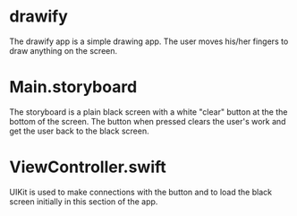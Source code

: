 # drawify
The drawify app is a simple drawing app. The user moves his/her fingers to draw anything on the screen.

# Main.storyboard
The storyboard is a plain black screen with a white "clear" button at the the bottom of the screen.
The button when pressed clears the user's work and get the user back to the black screen.

# ViewController.swift
UIKit is used to make connections with the button and to load the black screen initially in this section
of the app.
